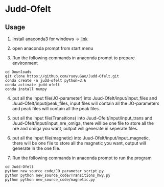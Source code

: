 # Judd-Ofelt

## Usage
1. Install anaconda3 for windows → [link](https://www.anaconda.com/download#downloads)
2. open anaconda prompt from start menu

3. Run the following commands in anaconda prompt to prepare environment
```
cd Downloads
git clone https://github.com/ruoyuGao/Judd-Ofelt.git
conda create -n judd-ofelt python=3.6
conda activate judd-ofelt
conda install numpy
```
4. put all the input file(JO-parameter) into Juud-Ofelt/input/input_files and Juud-Ofelt/input/peak_files, input files will contain all the JO-parameters and peak files will contain all the peak files.

5. put all the input file(Transitions) into Juud-Ofelt/input/input_trans and Juud-Ofelt/input/input_nre_omiga, there will be one file to store all the nre and omiga you want, output will generate in seperate files.

6. put all the input file(magnetic) into Juud-Ofelt/input/input_magnetic, there will be one file to store all the magnetic you want, output will generate in the one file.

5. Run the following commands in anaconda prompt to run the program
```
cd Judd-Ofelt
python new_source_code/JO_parameter_script.py 
python python new_source_code/Transitions_hwy.py 
python python new_source_code/magnetic.py
```